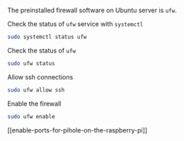 The preinstalled firewall software on Ubuntu server is `ufw`. 

Check the status of `ufw` service with `systemctl`
```sh
sudo systemctl status ufw
```

Check the status of `ufw`
```sh
sudo ufw status
```

Allow ssh connections
```sh
sudo ufw allow ssh
```

Enable the firewall
```sh
sudo ufw enable 
```

[[enable-ports-for-pihole-on-the-raspberry-pi]]

